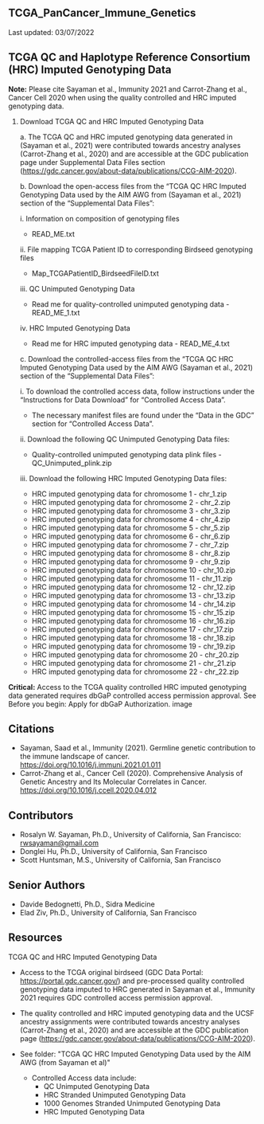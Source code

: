 ## TCGA_PanCancer_Immune_Genetics

Last updated: 03/07/2022

## TCGA QC and Haplotype Reference Consortium (HRC) Imputed Genotyping Data

**Note:** Please cite Sayaman et al., Immunity 2021 and Carrot-Zhang et al., Cancer Cell 2020 when using the quality controlled and HRC imputed genotyping data.

1. Download TCGA QC and HRC Imputed Genotyping Data

    a. The TCGA QC and HRC imputed genotyping data generated in (Sayaman et al., 2021) were contributed towards ancestry analyses (Carrot-Zhang et al., 2020) and are accessible at the GDC publication page under Supplemental Data Files section (https://gdc.cancer.gov/about-data/publications/CCG-AIM-2020).

    b. Download the open-access files from the “TCGA QC HRC Imputed Genotyping Data used by the AIM AWG from (Sayaman et al., 2021) section of the “Supplemental Data Files”:

    i. Information on composition of genotyping files

    * READ_ME.txt

    ii. File mapping TCGA Patient ID to corresponding Birdseed genotyping files

    * Map_TCGAPatientID_BirdseedFileID.txt

    iii. QC Unimputed Genotyping Data

    * Read me for quality-controlled unimputed genotyping data - READ_ME_1.txt

    iv. HRC Imputed Genotyping Data

    * Read me for HRC imputed genotyping data - READ_ME_4.txt

    c. Download the controlled-access files from the “TCGA QC HRC Imputed Genotyping Data used by the AIM AWG (Sayaman et al., 2021) section of the “Supplemental Data Files”:

    i. To download the controlled access data, follow instructions under the “Instructions for Data Download” for “Controlled Access Data”.

    * The necessary manifest files are found under the “Data in the GDC” section for “Controlled Access Data”.

    ii. Download the following QC Unimputed Genotyping Data files:

    * Quality-controlled unimputed genotyping data plink files - QC_Unimputed_plink.zip

    iii. Download the following HRC Imputed Genotyping Data files:

    * HRC imputed genotyping data for chromosome 1 - chr_1.zip
    * HRC imputed genotyping data for chromosome 2 - chr_2.zip
    * HRC imputed genotyping data for chromosome 3 - chr_3.zip
    * HRC imputed genotyping data for chromosome 4 - chr_4.zip
    * HRC imputed genotyping data for chromosome 5 - chr_5.zip
    * HRC imputed genotyping data for chromosome 6 - chr_6.zip
    * HRC imputed genotyping data for chromosome 7 - chr_7.zip
    * HRC imputed genotyping data for chromosome 8 - chr_8.zip
    * HRC imputed genotyping data for chromosome 9 - chr_9.zip
    * HRC imputed genotyping data for chromosome 10 - chr_10.zip
    * HRC imputed genotyping data for chromosome 11 - chr_11.zip
    * HRC imputed genotyping data for chromosome 12 - chr_12.zip
    * HRC imputed genotyping data for chromosome 13 - chr_13.zip
    * HRC imputed genotyping data for chromosome 14 - chr_14.zip
    * HRC imputed genotyping data for chromosome 15 - chr_15.zip
    * HRC imputed genotyping data for chromosome 16 - chr_16.zip
    * HRC imputed genotyping data for chromosome 17 - chr_17.zip
    * HRC imputed genotyping data for chromosome 18 - chr_18.zip
    * HRC imputed genotyping data for chromosome 19 - chr_19.zip
    * HRC imputed genotyping data for chromosome 20 - chr_20.zip
    * HRC imputed genotyping data for chromosome 21 - chr_21.zip
    * HRC imputed genotyping data for chromosome 22 - chr_22.zip

**Critical:** Access to the TCGA quality controlled HRC imputed genotyping data generated requires dbGaP controlled access permission approval. See Before you begin: Apply for dbGaP Authorization. image


## Citations
* Sayaman, Saad et al., Immunity (2021). Germline genetic contribution to the immune landscape of cancer. https://doi.org/10.1016/j.immuni.2021.01.011
* Carrot-Zhang et al., Cancer Cell (2020). Comprehensive Analysis of Genetic Ancestry and Its Molecular Correlates in Cancer. https://doi.org/10.1016/j.ccell.2020.04.012


## Contributors
* Rosalyn W. Sayaman, Ph.D., University of California, San Francisco: rwsayaman@gmail.com
* Donglei Hu, Ph.D., University of California, San Francisco
* Scott Huntsman, M.S., University of California, San Francisco


## Senior Authors
* Davide Bedognetti, Ph.D., Sidra Medicine
* Elad Ziv, Ph.D., University of California, San Francisco


## Resources
TCGA QC and HRC Imputed Genotyping Data

* Access to the TCGA original birdseed (GDC Data Portal: https://portal.gdc.cancer.gov/) and pre-processed quality controlled genotyping data imputed to HRC generated in Sayaman et al., Immunity 2021 requires GDC controlled access permission approval.

* The quality controlled and HRC imputed genotyping data and the UCSF ancestry assignments were contributed towards ancestry analyses (Carrot-Zhang et al., 2020) and are accessible at the GDC publication page (https://gdc.cancer.gov/about-data/publications/CCG-AIM-2020).

* See folder: "TCGA QC HRC Imputed Genotyping Data used by the AIM AWG (from Sayaman et al)"
     * Controlled Access data include:
       * QC Unimputed Genotyping Data
       * HRC Stranded Unimputed Genotyping Data
       * 1000 Genomes Stranded Unimputed Genotyping Data
       * HRC Imputed Genotyping Data
